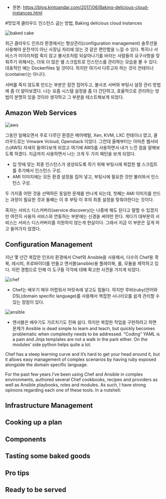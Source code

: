 * 원본: https://blog.kintoandar.com/2017/06/Baking-delicious-cloud-instances.html


#맛있게 클라우드 인스턴스 굽는 방법, Baking delicious cloud instances

![baked cake](https://blog.kintoandar.com/images/cake.jpg)

최근 클라우드 인프라 환경에서는 형상관리(configuration management) 솔루션을 사용해야 운전석이 아닌 사장님 자리에 앉는 것 같은 편안함을 느낄 수 있다.
특히나 서비스가 미이라처럼 죽지 않고 불사조처럼 되살아나기를 바라는 사람들의 요구사항을 맞춰주기 위해서는, 더욱 더 많은 쉘 스크립트로 인스턴스를 관리하는 모습을 볼 수 있다.
대표적인 예는 Dockerfiles 일 것이다. 하지만 여기서 다루고자 하는 것이 컨테이너(container)는 아니다.

서버를 죽지 않도록 만드는 부분은 잠깐 접어두고, 불사조 서버와 부팅시 설정 관리 방법에 좀 더 알아보겠다. 
나는 요즘 시스템 설정을 좀 더 간단하고, 효율적으로 관리하는 방법이 분명히 있을 것이라 생각하고 그 부분을 테스트해보게 되었다.

## Amazon Web Services
![aws](https://blog.kintoandar.com/images/amazon_aws.png)

그동안 일해오면서 주로 다루던 환경은 베어메탈, Xen, KVM, LXC 컨테이너 였고, 클라우드로는 Vmware Vcloud, Openstack 이었다. 그런데 올해부터는 아마존 웹서비스(AWS) 자세히 들여다보게 되었고 여기에 AWS를 사용하면서 내가 느낀 점을 말해보도록 하겠다.
지금까지 사용하면서 나는 크게 두 가지 패턴을 보게 되었다.
- 입 맛에 맞는 최종 인스턴스가 생성되도록 하기 위해 부팅시에 복잡한 쉘 스크립트를 추가해서 인스턴스 구성.
- AMI 이미지에는 모든 환경 설정을 집어 넣고, 부팅시에 필요한 것만 불러와서 인스턴스 구성.

두 가지중 어떤 것을 선택하든 동일한 문제를 만나게 되는데, 첫째는 AMI 이미지를 만드는 과정이 필요한 것과 둘째는 이 후 부팅 이 후의 최종 설정을 맞춰야한다는 것이다.

혹자는 서비스 디스커버리(service discovery)는 나중에 해도 된다고 말할 수 있겠지만 여전히 사용자 서비스와 연동하는 부분에는 신경을 써야만 한다. 게다가 대부분의 서비스는 서비스 디스커버리를 지원하지 않는게 현실이다. 그래서 지금 이 부분은 깊게 파고 들어가지 않겠다.

## Configuration Management
지난 몇 년간 복잡한 인프라 환경에서 Chef와 Ansible을 사용해서, 다수의 Chef용 쿡북, 레시피, 프로바이더를 만들고 앤서블(ansible)용 플레이북, 롤, 모듈을 제작하고 있다. 이런 경험으로 인해 이 도구들 각각에 대해 확고한 사견을 가지게 되었다.

![chef](https://blog.kintoandar.com/images/Chef.png)

* Chef는 배우기 매우 어렵워서 머릿속에 넣고도 힘들다. 하지만 루비(ruby)언어와 DSL(domain specific language)를 사용해서 복잡한 시나리오를 쉽게 관리할 수 있는 장점이 있다.

![ansible](https://blog.kintoandar.com/images/ansible.png)

* 앤서블은 배우기도 가르치기도 진짜 쉽다. 하지만 복잡한 작업을 구현하려고 하면 문제가 
Ansible is dead simple to learn and teach, but quickly becomes problematic when complexity needs to be addressed. “Coding” YAML is a pain and Jinja templates are not a walk in the park either. On the modules’ side python helps quite a lot. 

Chef has a steep learning curve and it’s hard to get your head around it, but it allows easy management of complex scenarios by having ruby exposed alongside the domain specific language.

For the past few years I’ve been using Chef and Ansible in complex environments, authored several Chef cookbooks, recipes and providers as well as Ansible playbooks, roles and modules. As such, I have strong opinions regarding each one of these tools. In a nutshell:
## Infrastructure Management
## Cooking up a plan
## Components
## Tasting some baked goods
## Pro tips
## Ready to be served
